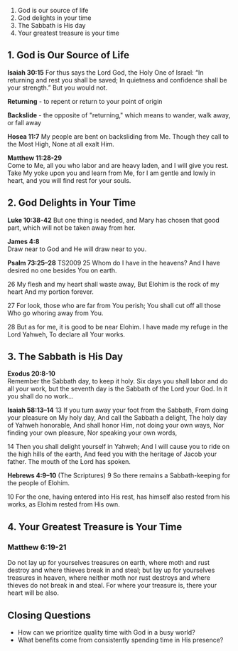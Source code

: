 

1. God is our source of life
2. God delights in your time
3. The Sabbath is His day
4. Your greatest treasure is your time

## 1. God is Our Source of Life

**Isaiah 30:15**
For thus says the Lord God, the Holy One of Israel: “In returning and rest you shall be saved; In quietness and confidence shall be your strength.” But you would not.

**Returning** - to repent or return to your point of origin

**Backslide** - the opposite of "returning," which means to wander, walk away, or fall away

**Hosea 11:7**
My people are bent on backsliding from Me. Though they call to the Most High, None at all exalt Him.

**Matthew 11:28-29**  
Come to Me, all you who labor and are heavy laden, and I will give you rest. Take My yoke upon you and learn from Me, for I am gentle and lowly in heart, and you will find rest for your souls.

## 2. God Delights in Your Time

**Luke 10:38-42**
But one thing is needed, and Mary has chosen that good part, which will not be taken away from her.

**James 4:8**  
Draw near to God and He will draw near to you.

**Psalm 73:25–28** TS2009
25 Whom do I have in the heavens? And I have desired no one besides You on earth. 

26 My flesh and my heart shall waste away, But Elohim is the rock of my heart And my portion forever. 

27 For look, those who are far from You perish; You shall cut off all those Who go whoring away from You. 

28 But as for me, it is good to be near Elohim. I have made my refuge in the Lord Yahweh, To declare all Your works.

## 3. The Sabbath is His Day

**Exodus 20:8-10**  
Remember the Sabbath day, to keep it holy. Six days you shall labor and do all your work, but the seventh day is the Sabbath of the Lord your God. In it you shall do no work…

**Isaiah 58:13–14**
13 If you turn away your foot from the Sabbath, From doing your pleasure on My holy day, And call the Sabbath a delight, The holy day of Yahweh honorable, And shall honor Him, not doing your own ways, Nor finding your own pleasure, Nor speaking your own words, 

14 Then you shall delight yourself in Yahweh; And I will cause you to ride on the high hills of the earth, And feed you with the heritage of Jacob your father. The mouth of the Lord has spoken.

**Hebrews 4:9–10** (The Scriptures)
9 So there remains a Sabbath-keeping for the people of Elohim. 

10 For the one, having entered into His rest, has himself also rested from his works, as Elohim rested from His own.

## 4. Your Greatest Treasure is Your Time

### **Matthew 6:19-21**
Do not lay up for yourselves treasures on earth, where moth and rust destroy and where thieves break in and steal; but lay up for yourselves treasures in heaven, where neither moth nor rust destroys and where thieves do not break in and steal. For where your treasure is, there your heart will be also.

## Closing Questions

- How can we prioritize quality time with God in a busy world? 
- What benefits come from consistently spending time in His presence?